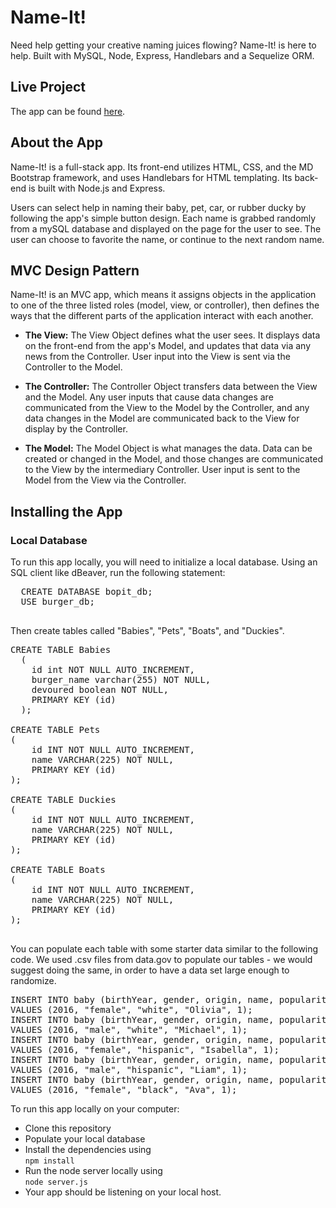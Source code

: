 # Name-It!
Need help getting your creative naming juices flowing? Name-It! is here to help.
Built with MySQL, Node, Express, Handlebars and a Sequelize ORM.

## Live Project

The app can be found [here](https://shielded-plains-11002.herokuapp.com/).

## About the App

Name-It! is a full-stack app. Its front-end utilizes HTML, CSS, and the MD Bootstrap framework, and uses Handlebars for HTML templating. Its back-end is built with Node.js and Express.

Users can select help in naming their baby, pet, car, or rubber ducky by following the app's simple button design. Each name is grabbed randomly from a mySQL database and displayed on the page for the user to see. The user can choose to favorite the name, or continue to the next random name.

## MVC Design Pattern
Name-It! is an MVC app, which means it assigns objects in the application to one of the three listed roles (model, view, or controller), then defines the ways that the different parts of the application interact with each another. 
- <b>The View:</b>
The View Object defines what the user sees. It displays data on the front-end from the app's Model, and updates that data via any news from the Controller. User input into the View is sent via the Controller to the Model.

- <b>The Controller:</b>
The Controller Object transfers data between the View and the Model. Any user inputs that cause data changes are communicated from the View to the Model by the Controller, and any data changes in the Model are communicated back to the View for display by the Controller. 

- <b>The Model:</b>
The Model Object is what manages the data. Data can be created or changed in the Model, and those changes are communicated to the View by the intermediary Controller. User input is sent to the Model from the View via the Controller.

## Installing the App



### Local Database 
To run this app locally, you will need to initialize a local database. Using an SQL client like dBeaver, run the following statement:

<pre>
  CREATE DATABASE bopit_db;
  USE burger_db;
  </pre>

Then create tables called "Babies", "Pets", "Boats", and "Duckies".

<pre>
CREATE TABLE Babies
  (
    id int NOT NULL AUTO_INCREMENT,
    burger_name varchar(255) NOT NULL,
    devoured boolean NOT NULL,
    PRIMARY KEY (id)
  );

CREATE TABLE Pets
(
    id INT NOT NULL AUTO_INCREMENT,
    name VARCHAR(225) NOT NULL,
    PRIMARY KEY (id)
);

CREATE TABLE Duckies
(
    id INT NOT NULL AUTO_INCREMENT,
    name VARCHAR(225) NOT NULL,
    PRIMARY KEY (id)
);

CREATE TABLE Boats
(
    id INT NOT NULL AUTO_INCREMENT,
    name VARCHAR(225) NOT NULL,
    PRIMARY KEY (id)
);
  </pre>


  You can populate each table with some starter data similar to the following code. We used .csv files from data.gov to populate our tables - we would suggest doing the same, in order to have a data set large enough to randomize.

  <pre>
INSERT INTO baby (birthYear, gender, origin, name, popularity)
VALUES (2016, "female", "white", "Olivia", 1);
INSERT INTO baby (birthYear, gender, origin, name, popularity)
VALUES (2016, "male", "white", "Michael", 1);
INSERT INTO baby (birthYear, gender, origin, name, popularity)
VALUES (2016, "female", "hispanic", "Isabella", 1);
INSERT INTO baby (birthYear, gender, origin, name, popularity)
VALUES (2016, "male", "hispanic", "Liam", 1);
INSERT INTO baby (birthYear, gender, origin, name, popularity)
VALUES (2016, "female", "black", "Ava", 1);
</pre>


To run this app locally on your computer:

- Clone this repository
- Populate your local database
- Install the dependencies using    
```npm install```
- Run the node server locally using    
```node server.js```
- Your app should be listening on your local host.

